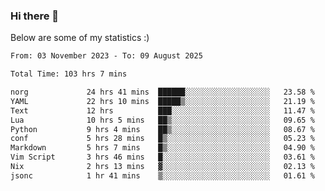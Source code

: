 ### Hi there 👋
Below are some of my statistics :)

<!--START_SECTION:waka-->

```txt
From: 03 November 2023 - To: 09 August 2025

Total Time: 103 hrs 7 mins

norg             24 hrs 41 mins  ██████░░░░░░░░░░░░░░░░░░░   23.58 %
YAML             22 hrs 10 mins  █████▒░░░░░░░░░░░░░░░░░░░   21.19 %
Text             12 hrs          ███░░░░░░░░░░░░░░░░░░░░░░   11.47 %
Lua              10 hrs 5 mins   ██▒░░░░░░░░░░░░░░░░░░░░░░   09.65 %
Python           9 hrs 4 mins    ██▒░░░░░░░░░░░░░░░░░░░░░░   08.67 %
conf             5 hrs 28 mins   █▒░░░░░░░░░░░░░░░░░░░░░░░   05.23 %
Markdown         5 hrs 7 mins    █▒░░░░░░░░░░░░░░░░░░░░░░░   04.90 %
Vim Script       3 hrs 46 mins   █░░░░░░░░░░░░░░░░░░░░░░░░   03.61 %
Nix              2 hrs 13 mins   ▓░░░░░░░░░░░░░░░░░░░░░░░░   02.13 %
jsonc            1 hr 41 mins    ▒░░░░░░░░░░░░░░░░░░░░░░░░   01.61 %
```

<!--END_SECTION:waka-->

<!--
**KlapenHz/KlapenHz** is a ✨ _special_ ✨ repository because its `README.md` (this file) appears on your GitHub profile.

Here are some ideas to get you started:

- 🔭 I’m currently working on ...
- 🌱 I’m currently learning ...
- 👯 I’m looking to collaborate on ...
- 🤔 I’m looking for help with ...
- 💬 Ask me about ...
- 📫 How to reach me: ...
- 😄 Pronouns: ...
- ⚡ Fun fact: ...
-->
